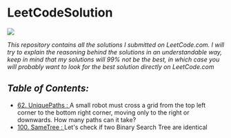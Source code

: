 # LeetCodeSolution

![](https://leetcode.com/static/images/LeetCode_Sharing.png)

_This repository contains all the solutions I submitted on LeetCode.com. 
I will try to explain the reasoning behind the solutions in an understandable way, keep in mind that my solutions will 99% not be the best, in which case you will probably want to look for the best solution directly on LeetCode.com_


## *Table of Contents:*
- [62. UniquePaths : ](https://github.com/gdegiorgio/LeetCodeSolutions/tree/main/62_Unique_Paths) A small robot must cross a grid from the top left corner to the bottom right corner, moving only to the right or downwards. How many paths can it take?
- [100. SameTree : ](https://github.com/gdegiorgio/LeetCodeSolutions/tree/main/100_Same_Tree) Let's check if two Binary Search Tree are identical




